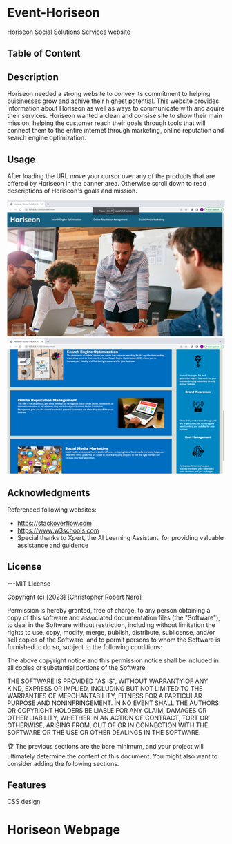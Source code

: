 # Event-Horiseon
Horiseon Social Solutions Services website

## Table of Content


## Description

Horiseon needed a strong website to convey its commitment to helping buisinesses grow and achive their highest potential.  This website provides information about Horiseon as well as ways to communicate with and aquire their services.  Horiseon wanted a clean and consise site to show their main mission; helping the customer reach their goals through tools that will connect them to the entire internet through marketing, online reputation and search engine optimization.  



## Usage

<Provide instructions and examples for use. Include screenshots as needed.>
After loading the URL move your cursor over any of the products that are offered by Horiseon in the banner area.  Otherwise scroll down to read descriptions of Horiseon's goals and mission.


![Alt text](assets/Screen-Shot-1%20.png)
![Alt text](assets/Screen-Shot-2.png)

## Acknowledgments

Referenced following websites:
- https://stackoverflow.com
- https://www.w3schools.com
- Special thanks to Xpert, the AI Learning Assistant, for providing valuable assistance and guidence





## License


---MIT License

Copyright (c) [2023] [Christopher Robert Naro]

Permission is hereby granted, free of charge, to any person obtaining a copy
of this software and associated documentation files (the "Software"), to deal
in the Software without restriction, including without limitation the rights
to use, copy, modify, merge, publish, distribute, sublicense, and/or sell
copies of the Software, and to permit persons to whom the Software is
furnished to do so, subject to the following conditions:

The above copyright notice and this permission notice shall be included in all
copies or substantial portions of the Software.

THE SOFTWARE IS PROVIDED "AS IS", WITHOUT WARRANTY OF ANY KIND, EXPRESS OR
IMPLIED, INCLUDING BUT NOT LIMITED TO THE WARRANTIES OF MERCHANTABILITY,
FITNESS FOR A PARTICULAR PURPOSE AND NONINFRINGEMENT. IN NO EVENT SHALL THE
AUTHORS OR COPYRIGHT HOLDERS BE LIABLE FOR ANY CLAIM, DAMAGES OR OTHER
LIABILITY, WHETHER IN AN ACTION OF CONTRACT, TORT OR OTHERWISE, ARISING FROM,
OUT OF OR IN CONNECTION WITH THE SOFTWARE OR THE USE OR OTHER DEALINGS IN THE
SOFTWARE.

🏆 The previous sections are the bare minimum, and your project will ultimately determine the content of this document. You might also want to consider adding the following sections.


## Features

CSS design


# Horiseon Webpage


